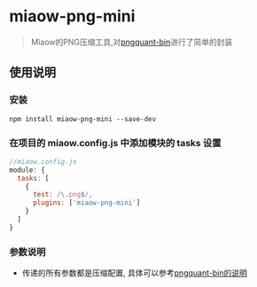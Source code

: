 # miaow-png-mini

> Miaow的PNG压缩工具,对[pngquant-bin](https://www.npmjs.com/package/pngquant-bin)进行了简单的封装

## 使用说明

### 安装

```
npm install miaow-png-mini --save-dev
```

### 在项目的 miaow.config.js 中添加模块的 tasks 设置

```javascript
//miaow.config.js
module: {
  tasks: [
    {
      test: /\.png$/,
      plugins: ['miaow-png-mini']
    }
  ]
}
```

### 参数说明

* 传递的所有参数都是压缩配置, 具体可以参考[pngquant-bin的说明](https://www.npmjs.com/package/pngquant-bin)
